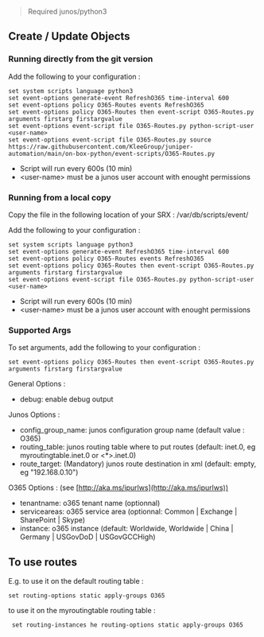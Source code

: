 > Required junos/python3

## Create / Update Objects
### Running directly from the git version

Add the following to your configuration :
```
set system scripts language python3
set event-options generate-event RefreshO365 time-interval 600
set event-options policy O365-Routes events RefreshO365
set event-options policy O365-Routes then event-script O365-Routes.py arguments firstarg firstargvalue
set event-options event-script file O365-Routes.py python-script-user <user-name>
set event-options event-script file O365-Routes.py source https://raw.githubusercontent.com/KleeGroup/juniper-automation/main/on-box-python/event-scripts/O365-Routes.py
```
- Script will run every 600s (10 min)
- \<user-name\> must be a junos user account with enought permissions

### Running from a local copy

Copy the file in the following location of your SRX : /var/db/scripts/event/

Add the following to your configuration :
```
set system scripts language python3
set event-options generate-event RefreshO365 time-interval 600
set event-options policy O365-Routes events RefreshO365
set event-options policy O365-Routes then event-script O365-Routes.py arguments firstarg firstargvalue
set event-options event-script file O365-Routes.py python-script-user <user-name>
```
- Script will run every 600s (10 min)
- \<user-name\> must be a junos user account with enought permissions

### Supported Args

To set arguments, add the following to your configuration :
```
set event-options policy O365-Routes then event-script O365-Routes.py arguments firstarg firstargvalue
```

General Options :
- debug: enable debug output

Junos Options :
- config_group_name: junos configuration group name (default value : O365)
- routing_table: junos routing table where to put routes (default: inet.0, eg myroutingtable.inet.0 or <*>.inet.0)
- route_target: (Mandatory) junos route destination in xml (default: empty, eg "<next-hop>192.168.0.10</next-hop>")

O365 Options : (see [http://aka.ms/ipurlws](http://aka.ms/ipurlws))
- tenantname: o365 tenant name (optionnal)
- serviceareas: o365 service area (optionnal: Common | Exchange | SharePoint | Skype)
- instance: o365 instance (default: Worldwide, Worldwide | China | Germany | USGovDoD | USGovGCCHigh)

## To use routes

E.g. to use it on the default routing table :
```
set routing-options static apply-groups O365
```

to use it on the myroutingtable routing table :
```
 set routing-instances he routing-options static apply-groups O365
```
